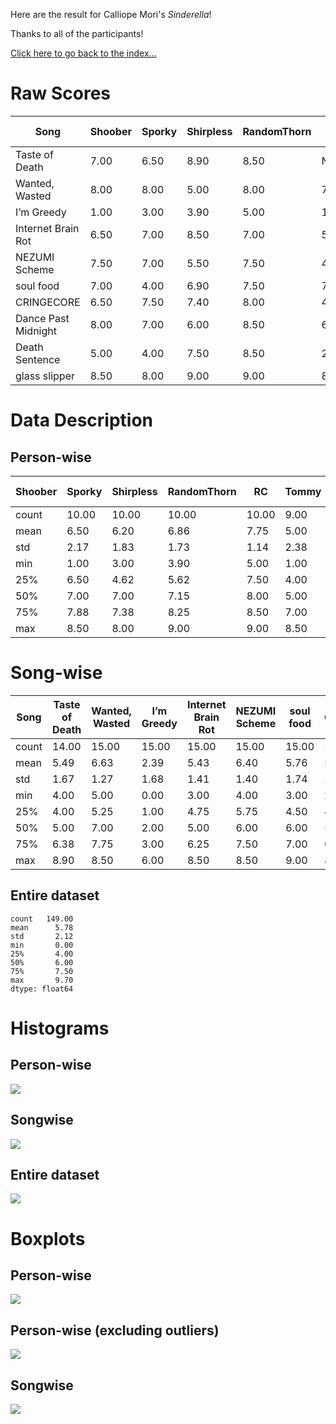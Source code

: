 Here are the result for Calliope Mori's *Sinderella*!

Thanks to all of the participants!

[Click here to go back to the index...](../index.md)

# Raw Scores

|Song|Shoober|Sporky|Shirpless|RandomThorn|RC|Tommy|Kue|Shebani|Statsky|Schyph|Maladjusted Platypus|Nico252|evening|ert|Ruby|
|-|-|-|-|-|-|-|-|-|-|-|-|-|-|-|-|
|Taste of Death|7.00|6.50|8.90|8.50|NaN|4|5.00|5|4.00|4.00|6|4.00|5|4|5.00|
|Wanted, Wasted|8.00|8.00|5.00|8.00|7.00|5|7.00|7|8.50|5.00|5|7.50|7|6|5.50|
|I’m Greedy|1.00|3.00|3.90|5.00|1.00|1|3.00|3|1.00|0.00|1|2.00|2|6|3.00|
|Internet Brain Rot|6.50|7.00|8.50|7.00|5.00|4|6.00|5|3.00|5.00|4|5.00|6|5|4.50|
|NEZUMI Scheme|7.50|7.00|5.50|7.50|4.00|5|8.50|8|6.00|6.00|6|7.00|4|8|6.00|
|soul food|7.00|4.00|6.90|7.50|7.00|5|9.00|6|6.00|3.00|6|5.00|3|7|4.00|
|CRINGECORE|6.50|7.50|7.40|8.00|4.00|4|7.50|4|3.00|5.50|2|6.00|3|4|5.00|
|Dance Past Midnight|8.00|7.00|6.00|8.50|6.00|8|8.00|7|9.70|7.50|7|7.50|7|9|6.00|
|Death Sentence|5.00|4.00|7.50|8.50|2.50|3|5.50|5|6.00|4.00|2|5.00|6|4|3.50|
|glass slipper|8.50|8.00|9.00|9.00|8.50|7|9.20|8|9.00|8.00|8|8.00|8|9|7.00|

# Data Description
## Person-wise

|Shoober|Sporky|Shirpless|RandomThorn|RC|Tommy|Kue|Shebani|Statsky|Schyph|Maladjusted Platypus|Nico252|evening|ert|Ruby|
|-|-|-|-|-|-|-|-|-|-|-|-|-|-|-|
|count|10.00|10.00|10.00|10.00|9.00|10.00|10.00|10.00|10.00|10.00|10.00|10.00|10.00|10.00|10.00|
|mean|6.50|6.20|6.86|7.75|5.00|4.60|6.87|5.80|5.62|4.80|4.70|5.70|5.10|6.20|4.95|
|std|2.17|1.83|1.73|1.14|2.38|1.96|1.98|1.69|2.88|2.29|2.36|1.87|2.02|1.99|1.23|
|min|1.00|3.00|3.90|5.00|1.00|1.00|3.00|3.00|1.00|0.00|1.00|2.00|2.00|4.00|3.00|
|25%|6.50|4.62|5.62|7.50|4.00|4.00|5.62|5.00|3.25|4.00|2.50|5.00|3.25|4.25|4.12|
|50%|7.00|7.00|7.15|8.00|5.00|4.50|7.25|5.50|6.00|5.00|5.50|5.50|5.50|6.00|5.00|
|75%|7.88|7.38|8.25|8.50|7.00|5.00|8.38|7.00|7.88|5.88|6.00|7.38|6.75|7.75|5.88|
|max|8.50|8.00|9.00|9.00|8.50|8.00|9.20|8.00|9.70|8.00|8.00|8.00|8.00|9.00|7.00|

# Song-wise

|Song|Taste of Death|Wanted, Wasted|I’m Greedy|Internet Brain Rot|NEZUMI Scheme|soul food|CRINGECORE|Dance Past Midnight|Death Sentence|glass slipper|
|-|-|-|-|-|-|-|-|-|-|-|
|count|14.00|15.00|15.00|15.00|15.00|15.00|15.00|15.00|15.00|15.00|
|mean|5.49|6.63|2.39|5.43|6.40|5.76|5.16|7.48|4.77|8.28|
|std|1.67|1.27|1.68|1.41|1.40|1.74|1.92|1.09|1.78|0.70|
|min|4.00|5.00|0.00|3.00|4.00|3.00|2.00|6.00|2.00|7.00|
|25%|4.00|5.25|1.00|4.75|5.75|4.50|4.00|7.00|3.75|8.00|
|50%|5.00|7.00|2.00|5.00|6.00|6.00|5.00|7.50|5.00|8.00|
|75%|6.38|7.75|3.00|6.25|7.50|7.00|6.95|8.00|5.75|9.00|
|max|8.90|8.50|6.00|8.50|8.50|9.00|8.00|9.70|8.50|9.20|

## Entire dataset

```
count   149.00
mean      5.78
std       2.12
min       0.00
25%       4.00
50%       6.00
75%       7.50
max       9.70
dtype: float64
```

# Histograms
## Person-wise
<img src="hist.png"/>

## Songwise
<img src="hist_songs.png"/>

## Entire dataset
<img src="hist_all.png"/>

# Boxplots
## Person-wise
<img src="box.png"/>

## Person-wise (excluding outliers)
<img src="box_outliers.png"/>

## Songwise
<img src="box_songs.png"/>